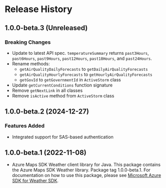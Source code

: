 # Release History

## 1.0.0-beta.3 (Unreleased)

### Breaking Changes

- Update to latest API spec. `temperatureSummary` returns `past3Hours`, `past6Hours`, `past9Hours`, `past12Hours`, `past18Hours`, and `past24Hours`.
- Rename methods:
  - `getAirQualityDailyForecasts` to `getDailyAirQualityForecasts`
  - `getAirQualityHourlyForecasts` to `getHourlyAirQualityForecasts`
  - `getGovId` to `getGovernmentId` in `ActiveStorm` class
- Update `getCurrentConditions` function signature
- Remove `getNextLink` in all classes
- Remove `isActive` method from `ActiveStorm` class

## 1.0.0-beta.2 (2024-12-27)

### Features Added

- Integrated support for SAS-based authentication

## 1.0.0-beta.1 (2022-11-08)

- Azure Maps SDK Weather client library for Java. This package contains the Azure Maps SDK Weather library. Package tag 1.0.0-beta.1. For documentation on how to use this package, please see [Microsoft Azure SDK for Weather SDK](https://docs.microsoft.com/rest/api/maps/weather).

